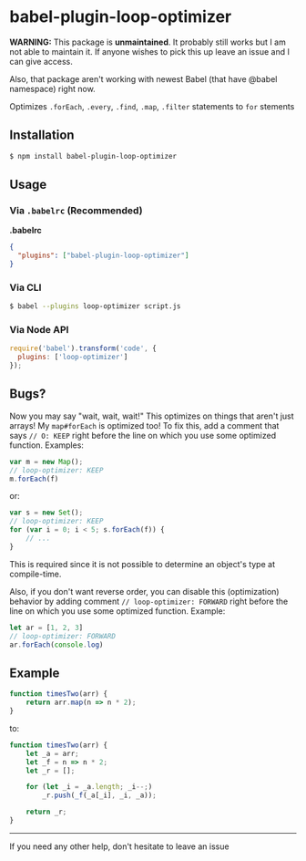 # babel-plugin-loop-optimizer

**WARNING:** This package is **unmaintained**. It probably still works but I am not able to maintain it. If anyone wishes to pick this up leave an issue and I can give access.

Also, that package aren't working with newest Babel (that have @babel namespace) right now.

Optimizes `.forEach`, `.every`, `.find`, `.map`, `.filter` statements to `for` stements

## Installation

```sh
$ npm install babel-plugin-loop-optimizer
```

## Usage

### Via `.babelrc` (Recommended)

**.babelrc**

```json
{
  "plugins": ["babel-plugin-loop-optimizer"]
}
```

### Via CLI

```sh
$ babel --plugins loop-optimizer script.js
```

### Via Node API

```js
require('babel').transform('code', {
  plugins: ['loop-optimizer']
});
```

## Bugs?

Now you may say "wait, wait, wait!" This optimizes on things that aren't just arrays! My `map#forEach` is optimized too! To fix this, add a comment that says `// O: KEEP` right before the line on which you use some optimized function. Examples:

```js
var m = new Map();
// loop-optimizer: KEEP
m.forEach(f)
```

or:

```js
var s = new Set();
// loop-optimizer: KEEP
for (var i = 0; i < 5; s.forEach(f)) {
    // ...
}
```

This is required since it is not possible to determine an object's type at compile-time.

Also, if you don't want reverse order, you can disable this (optimization) behavior by adding comment `// loop-optimizer: FORWARD` right before the line on which you use some optimized function. Example:
```js
let ar = [1, 2, 3]
// loop-optimizer: FORWARD
ar.forEach(console.log)
```

## Example

```js
function timesTwo(arr) {
	return arr.map(n => n * 2);
}
```
to:
```js
function timesTwo(arr) {
    let _a = arr;
    let _f = n => n * 2;
    let _r = [];

    for (let _i = _a.length; _i--;)
        _r.push(_f(_a[_i], _i, _a));

    return _r;
}
```

---

If you need any other help, don't hesitate to leave an issue
